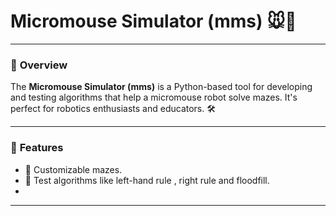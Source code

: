 # Micromouse Simulator (mms) 🐭🏁  

---

### 🌟 **Overview**  
The **Micromouse Simulator (mms)** is a Python-based tool for developing and testing algorithms that help a micromouse robot solve mazes. It's perfect for robotics enthusiasts and educators. 🛠️  

---

### 🚀 **Features**  
- 🧩 Customizable mazes.  
- 🤖 Test algorithms like left-hand rule , right rule and floodfill.
- 
---
